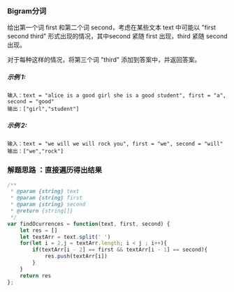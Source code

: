 ### Bigram分词
给出第一个词 first 和第二个词 second，考虑在某些文本 text 中可能以 "first second third" 形式出现的情况，其中second 紧随 first 出现，third 紧随 second 出现。

对于每种这样的情况，将第三个词 "third" 添加到答案中，并返回答案。

##### 示例 1:

    输入：text = "alice is a good girl she is a good student", first = "a", second = "good"
    输出：["girl","student"]

##### 示例 2:

    输入：text = "we will we will rock you", first = "we", second = "will"
    输出：["we","rock"]


### 解题思路 ：直接遍历得出结果
```js
/**
 * @param {string} text
 * @param {string} first
 * @param {string} second
 * @return {string[]}
 */
var findOcurrences = function(text, first, second) {
    let res = []
    let textArr = text.split(' ') 
    for(let i = 2,j = textArr.length; i < j ; i++){
        if(textArr[i - 2] == first && textArr[i - 1] == second){
            res.push(textArr[i])
        }
    }
    return res
};
```


